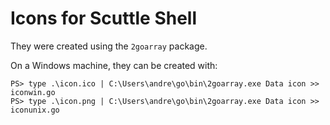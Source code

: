 # Icons for Scuttle Shell

They were created using the `2goarray` package.

On a Windows machine, they can be created with:

```
PS> type .\icon.ico | C:\Users\andre\go\bin\2goarray.exe Data icon >> iconwin.go
PS> type .\icon.png | C:\Users\andre\go\bin\2goarray.exe Data icon >> iconunix.go
```